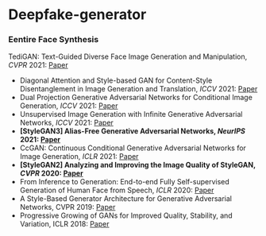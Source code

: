 # Deepfake-generator
### Eentire Face Synthesis
TediGAN: Text-Guided Diverse Face Image Generation and Manipulation, *CVPR* 2021: [Paper](https://openaccess.thecvf.com/content/CVPR2021/html/Xia_TediGAN_Text-Guided_Diverse_Face_Image_Generation_and_Manipulation_CVPR_2021_paper.html)
- Diagonal Attention and Style-based GAN for Content-Style Disentanglement in Image Generation and Translation, *ICCV* 2021: [Paper](https://openaccess.thecvf.com/content/ICCV2021/html/Kwon_Diagonal_Attention_and_Style-Based_GAN_for_Content-Style_Disentanglement_in_Image_ICCV_2021_paper.html)
- Dual Projection Generative Adversarial Networks for Conditional Image Generation, *ICCV* 2021: [Paper](https://openaccess.thecvf.com/content/ICCV2021/html/Han_Dual_Projection_Generative_Adversarial_Networks_for_Conditional_Image_Generation_ICCV_2021_paper.html)
- Unsupervised Image Generation with Infinite Generative Adversarial Networks, *ICCV* 2021: [Paper](https://openaccess.thecvf.com/content/ICCV2021/html/Ying_Unsupervised_Image_Generation_With_Infinite_Generative_Adversarial_Networks_ICCV_2021_paper.html)
- **[StyleGAN3] Alias-Free Generative Adversarial Networks, *NeurIPS* 2021: [Paper](https://proceedings.neurips.cc/paper/2021/hash/076ccd93ad68be51f23707988e934906-Abstract.html)**
- CcGAN: Continuous Conditional Generative Adversarial Networks for Image Generation, *ICLR* 2021: [Paper](https://openreview.net/forum?id=PrzjugOsDeE)
- **[StyleGAN2] Analyzing and Improving the Image Quality of StyleGAN, *CVPR* 2020: [Paper](https://openaccess.thecvf.com/content_CVPR_2020/html/Karras_Analyzing_and_Improving_the_Image_Quality_of_StyleGAN_CVPR_2020_paper.html)**
- From Inference to Generation: End-to-end Fully Self-supervised Generation of Human Face from Speech, *ICLR* 2020: [Paper](https://openreview.net/forum?id=H1guaREYPr)
- A Style-Based Generator Architecture for Generative Adversarial Networks, CVPR 2019: [Paper](https://openaccess.thecvf.com/content_CVPR_2019/html/Karras_A_Style-Based_Generator_Architecture_for_Generative_Adversarial_Networks_CVPR_2019_paper.html)
- Progressive Growing of GANs for Improved Quality, Stability, and Variation, ICLR 2018: [Paper](https://openreview.net/forum?id=Hk99zCeAb&noteId=Hk99zCeAb&ref=https://githubhelp.com)
